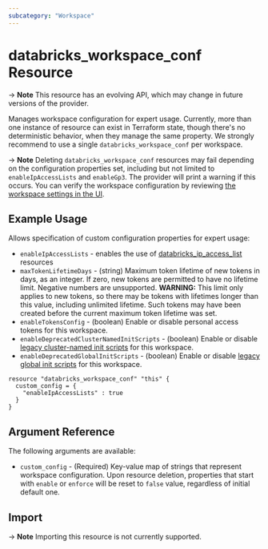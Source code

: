 ```yaml
---
subcategory: "Workspace"
---
```

# databricks_workspace_conf Resource

-> **Note** This resource has an evolving API, which may change in future versions of the provider.

Manages workspace configuration for expert usage. Currently, more than one instance of resource can exist in Terraform state, though there's no deterministic behavior, when they manage the same property. We strongly recommend to use a single `databricks_workspace_conf` per workspace.

-> **Note** Deleting `databricks_workspace_conf` resources may fail depending on the configuration properties set, including but not limited to `enableIpAccessLists` and `enableGp3`. The provider will print a warning if this occurs. You can verify the workspace configuration by reviewing [the workspace settings in the UI](https://docs.databricks.com/en/admin/workspace-settings/index.html).

## Example Usage

Allows specification of custom configuration properties for expert usage:

* `enableIpAccessLists` - enables the use of [databricks_ip_access_list](ip_access_list.md) resources
* `maxTokenLifetimeDays` - (string) Maximum token lifetime of new tokens in days, as an integer. If zero, new tokens are permitted to have no lifetime limit. Negative numbers are unsupported. **WARNING:** This limit only applies to new tokens, so there may be tokens with lifetimes longer than this value, including unlimited lifetime. Such tokens may have been created before the current maximum token lifetime was set.
* `enableTokensConfig` - (boolean) Enable or disable personal access tokens for this workspace.
* `enableDeprecatedClusterNamedInitScripts` - (boolean) Enable or disable [legacy cluster-named init scripts](https://docs.databricks.com/clusters/init-scripts.html#disable-legacy-cluster-named-init-scripts-for-a-workspace) for this workspace.
* `enableDeprecatedGlobalInitScripts` - (boolean) Enable or disable [legacy global init scripts](https://docs.databricks.com/clusters/init-scripts.html#migrate-legacy-scripts) for this workspace.

```hcl
resource "databricks_workspace_conf" "this" {
  custom_config = {
    "enableIpAccessLists" : true
  }
}
```

## Argument Reference

The following arguments are available:

* `custom_config` - (Required) Key-value map of strings that represent workspace configuration. Upon resource deletion, properties that start with `enable` or `enforce` will be reset to `false` value, regardless of initial default one.

## Import

-> **Note** Importing this resource is not currently supported.

